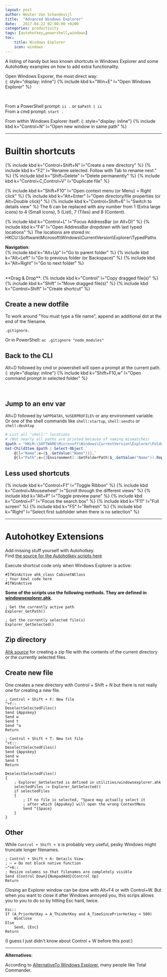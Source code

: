 ```yaml
---
layout: post
author: Wouter Van Schandevijl
title:  "Advanced Windows Explorer"
date:   2017-04-22 02:00:00 +0200
categories: productivity
tags: [autohotkey,powershell,windows]
toc:
    title: Windows Explorer
    icon: windows
---
```


A listing of handy but less known shortcuts in Windows Explorer
and some Autohotkey examples on how to add extra functionality.

Open Windows Exporer, the most direct way:  
{: style="display: inline"}
{% include kbd k="Win+E" l="Open Windows Explorer" %}

<br>
<!--more-->

From a PowerShell prompt: `ii .` or `$aPath | ii`  
From a cmd prompt: `start .`

From within Windows Explorer itself:
{: style="display: inline"}
{% include kbd k="Control+N" l="Open new window in same path" %}



* * *



Builtin shortcuts
=================

{% include kbd k="Control+Shift+N" l="Create a new directory" %}
{% include kbd k="F2" l="Rename selected. Follow with Tab to rename next." %}
{% include kbd k="Shift+Delete" l="Delete permanently" %}
{% include kbd k="Control+C,Control+V" l="Duplicate file" %}



{% include kbd k="Shift+F10" l="Open context menu (or Menu) = Right click" %}
{% include kbd k="Alt+Enter" l="Open directory/file properties (or Alt+Double click)" %}
{% include kbd k="Control+Shift+6" l="Switch to details view" %}
The 6 can be replaced with any number from 1 (Extra large icons) to 4 (Small icons),
5 (List), 7 (Tiles) and 8 (Content).


{% include kbd k="Control+L" l="Focus AddressBar (or Alt+D)" %}
{% include kbd k="F4" l="Open AddressBar dropdown with last typed locations" %}
The locations are stored in: HKCU:\Software\Microsoft\Windows\CurrentVersion\Explorer\TypedPaths



**Navigation**:  
{% include kbd k="Alt+Up" l="Go to parent folder" %}
{% include kbd k="Alt+Left" l="Go to previous folder (or Backspace)" %}
{% include kbd k="Alt+Right" l="Go to next folder" %}

<br>
**Drag &amp; Drop**:  
{% include kbd k="Control" l="Copy dragged file(s)" %}
{% include kbd k="Shift" l="Move dragged file(s)" %}
{% include kbd k="Control+Shift" l="Create shortcut" %}

## Create a new dotfile

To work around "You must type a file name", append an additional dot at the end of the filename.
```
.gitignore.
```
Or in PowerShell: `ac .gitignore "node_modules"`



## Back to the CLI

Alt+D followed by cmd or powershell will open a prompt at the current path.
{: style="display: inline"}
{% include kbd k="Shift+F10,w" l="Open command prompt in selected folder" %}

<br>

## Jump to an env var


Alt+D followed by `%APPDATA%`, `%USERPROFILE%` or any environment variable.  
Or one of the shell commands like `shell:startup`, `shell:sendto` or `shell:desktop`

```powershell
# List all "shell:" locations
# (Not nearly all paths are printed because of naming mismatches)
$path = "HKLM:\SOFTWARE\Microsoft\Windows\CurrentVersion\Explorer\FolderDescriptions"
Get-ChildItem $path | Select-Object `
	@{l="Name";e={$_.GetValue("Name")}},`
	@{l="Path";e={[Environment]::GetFolderPath($_.GetValue("Name")).Replace(" ", "")}}
```

## Less used shortcuts

{% include kbd k="Control+F1" l="Toggle Ribbon" %}
{% include kbd k="Control+Mousewheel" l="Scroll through the different views" %}
{% include kbd k="Alt+P" l="Toggle preview pane" %}
{% include kbd k="Control+F" l="Focus the search box" %}
{% include kbd k="F11" l="Full screen" %}
{% include kbd k="F5" l="Refresh" %}
{% include kbd k="Right" l="Select first subfolder when there is no selection" %}




<!--
 * * *


Configuration
=============
Registry edits for:
- TODO: Open (admin) prompt here ==> need folded pre block
- TODO: Manage ContextMenu and NewMenu 

https://blogs.msdn.microsoft.com/andrew_richards/2017/03/01/enhancing-the-open-command-prompt-here-shift-right-click-context-menu-experience/
-->

* * *



Autohotkey Extensions
=====================

Add missing stuff yourself with Autohotkey.  
Find [the source for the Autohotkey scripts here][github-ahk]

Execute shortcut code only when Windows Explorer is active:
```ahk
#IfWinActive ahk_class CabinetWClass
; Your kewl code here
#IfWinActive
```

**Some of the scripts use the following methods.
They are defined in [windowsexplorer.ahk][github-ahk-utility].**

```ahk
; Get the currently active path
Explorer_GetPath()

; Get the currently selected file(s)
Explorer_GetSelected()
```



## Zip directory

[Ahk source][github-ahk-zip] for creating a zip file with the contents of
the current directory or the currently selected files.


## Create new file

One creates a new directory with Control + Shift + N but there is not really one for
creating a new file.

```ahk
; Control + Shift + F: New file
^+f::
DeselectSelectedFiles()
Send {Appskey}
Send w
Send t
Send ^a
Return

; Control + Shift + T: New txt file
^+t::
DeselectSelectedFiles()
Send {Appskey}
Send w
Send t
Return

DeselectSelectedFiles()
{
	; Explorer_GetSelected is defined in utilities/windowsexplorer.ahk
	selectedFiles := Explorer_GetSelected()
	if selectedFiles
	{
		; If no file is selected, ^Space may actually select it
		; after which {AppsKey} will open the wrong ContextMenu
		Send ^{Space}
	}
}
```

## Other

While `Control + Shift + 6` is probably very useful, pesky Windows
might truncate longer filenames.

```ahk
; Control + Shift + 6: Details View
; ~ = Do not block native function
~^+6::
; Resize columns so that filenames are completely visible
Send {Control Down}{NumpadAdd}{Control Up}
Return
```


Closing an Explorer window can be done with Alt+F4 or with Control+W.
But when you want to close it after Windows annoyed you, this scrips allows you
to you to do so by hitting Esc hard, twice.

```ahk
Esc::
If (A_PriorHotKey = A_ThisHotKey and A_TimeSincePriorHotkey < 500)
	WinClose
Else
	Send, {Esc}
Return
```
(I guess I just didn't know about Control + W before this post:)


* * *


**Alternatives**:  

According to [AlternativeTo Windows Explorer][alternatives], many people like Total Commander.



[github-ahk]: https://github.com/itenium-be/Mi-Ke/blob/master/scripts/windowsexplorer.ahk
[github-ahk-zip]: https://github.com/itenium-be/Mi-Ke/blob/master/scripts/zip-directory.ahk
[github-ahk-utility]: https://github.com/itenium-be/Mi-Ke/blob/master/utilities/windowsexplorer.ahk
[alternatives]: http://alternativeto.net/software/windows-explorer

